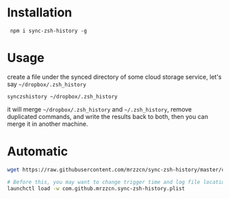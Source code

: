 # Installation
```
 npm i sync-zsh-history -g
```

# Usage
create a file under the synced directory of some cloud storage service, let's say `~/dropbox/.zsh_history`

```
synczshistory ~/dropbox/.zsh_history
```
it will merge `~/dropbox/.zsh_history` and `~/.zsh_history`, remove duplicated commands, and write the results back to both, then you can merge it in another machine.

# Automatic

```bash
wget https://raw.githubusercontent.com/mrzzcn/sync-zsh-history/master/com.github.mrzzcn.sync-zsh-history.plist

# Before this, you may want to change trigger time and log file location.
launchctl load -w com.github.mrzzcn.sync-zsh-history.plist
```
